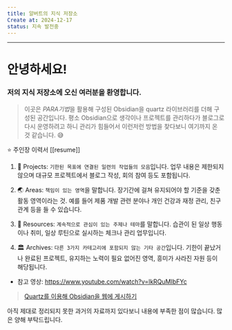 ```yaml
---
title: 알버트의 지식 저장소
Create at: 2024-12-17
status: 지속 발전중
---
```


---

# 안녕하세요! 
### 저의 지식 저장소에 오신 여러분을 환영합니다.

> 이곳은 *PARA기법*을 활용해 구성된 Obsidian을 quartz 라이브러리를 더해 구성된 공간입니다. 평소 Obsidian으로 생각이나 프로젝트를 관리하다가 블로그로 다시 운영하려고 하니 관리가 힘들어서 이런저런 방법을 찾다보니 여기까지 온 것 같습니다. 😅

⭐ 주인장 이력서 [[resume]]

1. 💼 Projects: `기한된 목표에 연결된 일련의 작업들의 모음`입니다.
   업무 내용은 제한되지 않으며 대규모 프로젝트에서 블로그 작성, 회의 참여 등도 포함됩니다.
   
2. 🌏 Areas: `책임이 있는 영역`을 말합니다.
   장기간에 걸쳐 유지되어야 할 기준을 갖춘 활동 영역이라는 것.
   예를 들어 제품 개발 관련 분야나 개인 건강과 재정 관리, 친구 관계 등을 들 수 있습니다.
   
3. 📙 Resources: `계속적으로 관심이 있는 주제나 테마`를 말합니다.
   습관이 된 일상 행동이나 취미, 일상 루틴으로 실시하는 체크나 관리 업무입니다.
      
4. 🏛 Archives: `다른 3가지 카테고리에 포함되지 않는 기타 공간`입니다.
   기한이 끝났거나 완료된 프로젝트, 유지하는 노력이 필요 없어진 영역, 흥미가 사라진 자원 등이 해당됩니다.
- 참고 영상: https://www.youtube.com/watch?v=lkRQuMIbFYc

> [Quartz를 이용해 Obsidian을 웹에 게시하기](<https://anpigon.pages.dev/%F0%9F%A7%B0-%EC%83%9D%EC%82%B0%EC%84%B1-%EB%8F%84%EA%B5%AC/%EC%98%B5%EC%8B%9C%EB%94%94%EC%96%B8-Obsidian/Quartz/%EC%98%B5%EC%8B%9C%EB%94%94%EC%96%B8-%EB%AC%B4%EB%A3%8C-%ED%8D%BC%EB%B8%94%EB%A6%AC%EC%8B%9C-%EB%B0%A9%EB%B2%95(Quartz)>)

아직 제대로 정리되지 못한 과거의 자료까지 있다보니 내용에 부족한 점이 많습니다. 
많은 양해 부탁드립니다.